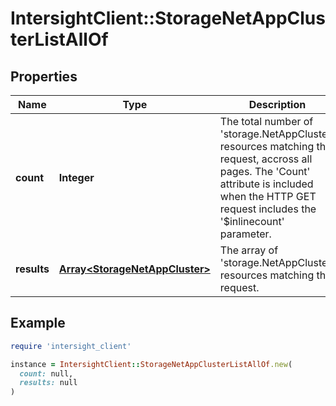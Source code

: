 # IntersightClient::StorageNetAppClusterListAllOf

## Properties

| Name | Type | Description | Notes |
| ---- | ---- | ----------- | ----- |
| **count** | **Integer** | The total number of &#39;storage.NetAppCluster&#39; resources matching the request, accross all pages. The &#39;Count&#39; attribute is included when the HTTP GET request includes the &#39;$inlinecount&#39; parameter. | [optional] |
| **results** | [**Array&lt;StorageNetAppCluster&gt;**](StorageNetAppCluster.md) | The array of &#39;storage.NetAppCluster&#39; resources matching the request. | [optional] |

## Example

```ruby
require 'intersight_client'

instance = IntersightClient::StorageNetAppClusterListAllOf.new(
  count: null,
  results: null
)
```

